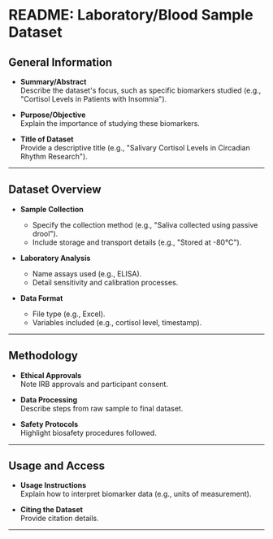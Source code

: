 # README: Laboratory/Blood Sample Dataset

## General Information

- **Summary/Abstract**  
  Describe the dataset's focus, such as specific biomarkers studied (e.g., "Cortisol Levels in Patients with Insomnia").

- **Purpose/Objective**  
  Explain the importance of studying these biomarkers.

- **Title of Dataset**  
  Provide a descriptive title (e.g., "Salivary Cortisol Levels in Circadian Rhythm Research").

---

## Dataset Overview

- **Sample Collection**  
  - Specify the collection method (e.g., "Saliva collected using passive drool").  
  - Include storage and transport details (e.g., "Stored at -80°C").

- **Laboratory Analysis**  
  - Name assays used (e.g., ELISA).  
  - Detail sensitivity and calibration processes.

- **Data Format**  
  - File type (e.g., Excel).  
  - Variables included (e.g., cortisol level, timestamp).

---
## Methodology

- **Ethical Approvals**  
  Note IRB approvals and participant consent.

- **Data Processing**  
  Describe steps from raw sample to final dataset.

- **Safety Protocols**  
  Highlight biosafety procedures followed.

---

## Usage and Access

- **Usage Instructions**  
  Explain how to interpret biomarker data (e.g., units of measurement).

- **Citing the Dataset**  
  Provide citation details.

---
